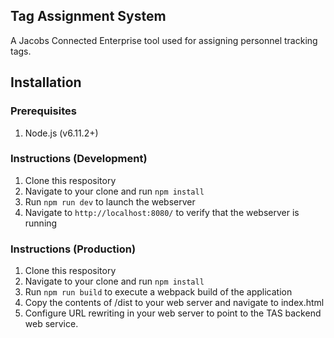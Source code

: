## Tag Assignment System

A Jacobs Connected Enterprise tool used for assigning personnel tracking tags.

## Installation

### Prerequisites

1. Node.js (v6.11.2+)

### Instructions (Development)

1. Clone this respository
2. Navigate to your clone and run `npm install`
3. Run `npm run dev` to launch the webserver
4. Navigate to `http://localhost:8080/` to verify that the webserver is running

### Instructions (Production)

1. Clone this respository
2. Navigate to your clone and run `npm install`
3. Run `npm run build` to execute a webpack build of the application
4. Copy the contents of /dist to your web server and navigate to index.html
5. Configure URL rewriting in your web server to point to the TAS backend web service.
